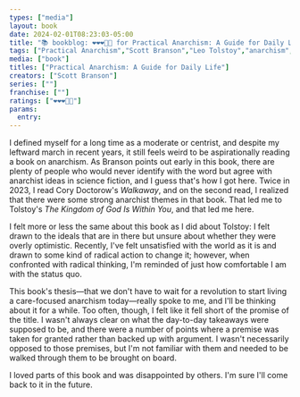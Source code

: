 ```yaml
---
types: ["media"]
layout: book
date: 2024-02-01T08:23:03-05:00
title: "📚 bookblog: ❤️❤️❤️🖤🖤 for Practical Anarchism: A Guide for Daily Life, by Scott Branson"
tags: ["Practical Anarchism","Scott Branson","Leo Tolstoy","anarchism","Cory Doctorow","Christian anarchism","The Kingdom of God is Within You","Walkaway"]
media: ["book"]
titles: ["Practical Anarchism: A Guide for Daily Life"]
creators: ["Scott Branson"]
series: [""]
franchise: [""]
ratings: ["❤️❤️❤️🖤🖤"]
params:
  entry:
---
```


I defined myself for a long time as a moderate or centrist, and despite my leftward march in recent years, it still feels weird to be aspirationally reading a book on anarchism. As Branson points out early in this book, there are plenty of people who would never identify with the word but agree with anarchist ideas in science fiction, and I guess that's how I got here. Twice in 2023, I read Cory Doctorow's *Walkaway*, and on the second read, I realized that there were some strong anarchist themes in that book. That led me to Tolstoy's *The Kingdom of God Is Within You*, and that led me here.

I felt more or less the same about this book as I did about Tolstoy: I felt drawn to the ideals that are in there but unsure about whether they were overly optimistic. Recently, I've felt unsatisfied with the world as it is and drawn to some kind of radical action to change it; however, when confronted with radical thinking, I'm reminded of just how comfortable I am with the status quo.

This book's thesis—that we don't have to wait for a revolution to start living a care-focused anarchism today—really spoke to me, and I'll be thinking about it for a while. Too often, though, I felt like it fell short of the promise of the title. I wasn't always clear on what the day-to-day takeaways were supposed to be, and there were a number of points where a premise was taken for granted rather than backed up with argument. I wasn't necessarily opposed to those premises, but I'm not familiar with them and needed to be walked through them to be brought on board.

I loved parts of this book and was disappointed by others. I'm sure I'll come back to it in the future.
